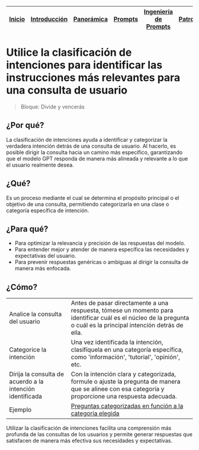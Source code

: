 <div align=right>

|[Inicio](/README.md)|[Introducción](/documentos/intro.md)|[Panorámica](/documentos/panorámica.md)|[Prompts](/prompts/README.md)|[Ingeniería de Prompts](/ingenieriaDePrompts/README.md)|[Patrones](/ingenieriaDePrompts/patrones/README.md)|[Casos de Uso](/casosDeUso/README.md)|
|-|-|-|-|-|-|-

</div>

# Utilice la clasificación de intenciones para identificar las instrucciones más relevantes para una consulta de usuario

> Bloque: Divide y vencerás

## ¿Por qué?

La clasificación de intenciones ayuda a identificar y categorizar la verdadera intención detrás de una consulta de usuario. Al hacerlo, es posible dirigir la consulta hacia un camino más específico, garantizando que el modelo GPT responda de manera más alineada y relevante a lo que el usuario realmente desea.

## ¿Qué?

Es un proceso mediante el cual se determina el propósito principal o el objetivo de una consulta, permitiendo categorizarla en una clase o categoría específica de intención.

## ¿Para qué?

- Para optimizar la relevancia y precisión de las respuestas del modelo.
- Para entender mejor y atender de manera específica las necesidades y expectativas del usuario.
- Para prevenir respuestas genéricas o ambiguas al dirigir la consulta de manera más enfocada.

## ¿Cómo?

|||
|-|-|
Analice la consulta del usuario|Antes de pasar directamente a una respuesta, tómese un momento para identificar cuál es el núcleo de la pregunta o cuál es la principal intención detrás de ella.
Categorice la intención|Una vez identificada la intención, clasifíquela en una categoría específica, como 'información', 'tutorial', 'opinión', etc.
Dirija la consulta de acuerdo a la intención identificada|Con la intención clara y categorizada, formule o ajuste la pregunta de manera que se alinee con esa categoría y proporcione una respuesta adecuada.
Ejemplo|[Preguntas categorizadas en función a la categoría elegida](https://chat.openai.com/share/4d93a838-8197-484e-8d19-59a2e14426ec)

Utilizar la clasificación de intenciones facilita una comprensión más profunda de las consultas de los usuarios y permite generar respuestas que satisfacen de manera más efectiva sus necesidades y expectativas.

